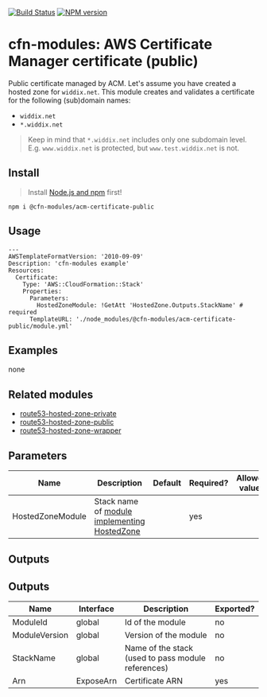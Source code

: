 [![Build Status](https://travis-ci.org/cfn-modules/acm-certificate-public.svg?branch=master)](https://travis-ci.org/cfn-modules/acm-certificate-public)
[![NPM version](https://img.shields.io/npm/v/@cfn-modules/acm-certificate-public.svg)](https://www.npmjs.com/package/@cfn-modules/acm-certificate-public)

# cfn-modules: AWS Certificate Manager certificate (public)

Public certificate managed by ACM. Let's assume you have created a hosted zone for `widdix.net`. This module creates and validates a certificate for the following (sub)domain names:

* `widdix.net`
* `*.widdix.net`

> Keep in mind that `*.widdix.net` includes only one subdomain level. E.g. `www.widdix.net` is protected, but `www.test.widdix.net` is not.

## Install

> Install [Node.js and npm](https://nodejs.org/) first!

```
npm i @cfn-modules/acm-certificate-public
```

## Usage

```
---
AWSTemplateFormatVersion: '2010-09-09'
Description: 'cfn-modules example'
Resources:
  Certificate:
    Type: 'AWS::CloudFormation::Stack'
    Properties:
      Parameters:
        HostedZoneModule: !GetAtt 'HostedZone.Outputs.StackName' # required
      TemplateURL: './node_modules/@cfn-modules/acm-certificate-public/module.yml'
```

## Examples

none

## Related modules

* [route53-hosted-zone-private](https://github.com/cfn-modules/route53-hosted-zone-private)
* [route53-hosted-zone-public](https://github.com/cfn-modules/route53-hosted-zone-public)
* [route53-hosted-zone-wrapper](https://github.com/cfn-modules/route53-hosted-zone-wrapper)

## Parameters

<table>
  <thead>
    <tr>
      <th>Name</th>
      <th>Description</th>
      <th>Default</th>
      <th>Required?</th>
      <th>Allowed values</th>
    </tr>
  </thead>
  <tbody>
     <tr>
      <td>HostedZoneModule</td>
      <td>Stack name of <a href="https://www.npmjs.com/search?q=keywords:cfn-modules:HostedZone">module implementing HostedZone</a></td>
      <td></td>
      <td>yes</td>
      <td></td>
    </tr>
  </tbody>
</table>

## Outputs

## Outputs

<table>
  <thead>
    <tr>
      <th>Name</th>
      <th>Interface</th>
      <th>Description</th>
      <th>Exported?</th>
    </tr>
  </thead>
  <tbody>
    <tr>
      <td>ModuleId</td>
      <td>global</td>
      <td>Id of the module</td>
      <td>no</td>
    </tr>
    <tr>
      <td>ModuleVersion</td>
      <td>global</td>
      <td>Version of the module</td>
      <td>no</td>
    </tr>
    <tr>
      <td>StackName</td>
      <td>global</td>
      <td>Name of the stack (used to pass module references)</td>
      <td>no</td>
    </tr>
    <tr>
      <td>Arn</td>
      <td>ExposeArn</td>
      <td>Certificate ARN</td>
      <td>yes</td>
    </tr>
  </tbody>
</table>

